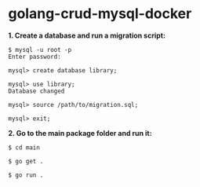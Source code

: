 # golang-crud-mysql-docker

**1. Create a database and run a migration script:**

```
$ mysql -u root -p
Enter password:
```
```
mysql> create database library;
```
```
mysql> use library;
Database changed
```
```
mysql> source /path/to/migration.sql;
```
```
mysql> exit;
```

**2. Go to the main package folder and run it:**

```
$ cd main
```
```
$ go get .
```
```
$ go run .
```
